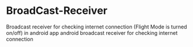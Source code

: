 # BroadCast-Receiver
Broadcast receiver for checking internet connection (Flight Mode is turned on/off) in android app
android broadcast receiver for checking internet connection


